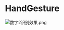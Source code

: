 # HandGesture

![数字2识别效果.png](https://github.com/CV-Unit/pictures/blob/main/%E6%95%B0%E5%AD%972%E8%AF%86%E5%88%AB%E6%95%88%E6%9E%9C.png)
